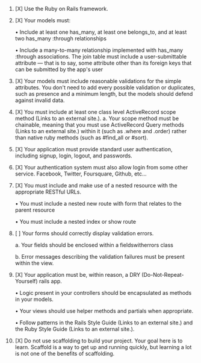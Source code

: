 1)  [X] 
Use the Ruby on Rails framework.

2)  [X]
Your models must:

    • Include at least one has_many, at least one belongs_to, and at least two has_many :through relationships

    • Include a many-to-many relationship implemented with has_many :through associations. The join table must include a user-submittable attribute — that is to say, some attribute other than its foreign keys that can be submitted by the app's user

3)  [X]
Your models must include reasonable validations for the simple attributes. You don't need to add every possible validation or duplicates, such as presence and a minimum length, but the models should defend against invalid data.

4)  [X]
You must include at least one class level ActiveRecord scope method (Links to an external site.). a. Your scope method must be chainable, meaning that you must use ActiveRecord Query methods (Links to an external site.) within it (such as .where and .order) rather than native ruby methods (such as #find_all or #sort).

5)  [X]
Your application must provide standard user authentication, including signup, login, logout, and passwords.

6)  [X]
Your authentication system must also allow login from some other service. Facebook, Twitter, Foursquare, Github, etc...

7)  [X]
You must include and make use of a nested resource with the appropriate RESTful URLs.

    • You must include a nested new route with form that relates to the parent resource

    • You must include a nested index or show route

8)  [ ]
Your forms should correctly display validation errors.

    a. Your fields should be enclosed within a fieldswitherrors class

    b. Error messages describing the validation failures must be present within the view.

9)  [X]
Your application must be, within reason, a DRY (Do-Not-Repeat-Yourself) rails app.

    • Logic present in your controllers should be encapsulated as methods in your models.

    • Your views should use helper methods and partials when appropriate.

    • Follow patterns in the Rails Style Guide (Links to an external site.) and the Ruby Style Guide (Links to an external site.).

10) [X]
Do not use scaffolding to build your project. Your goal here is to learn. Scaffold is a way to get up and running quickly, but learning a lot is not one of the benefits of scaffolding.